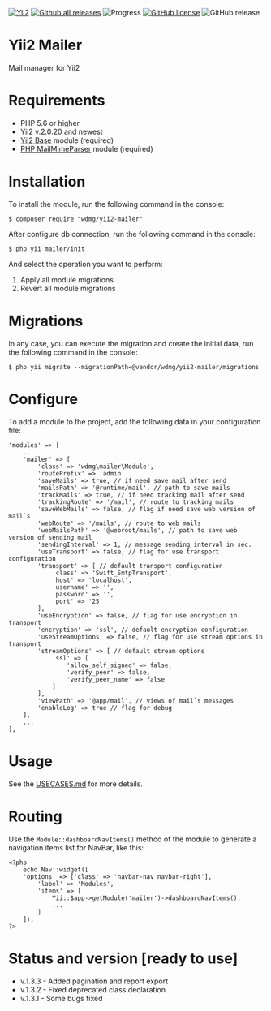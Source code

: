[![Yii2](https://img.shields.io/badge/required-Yii2_v2.0.20-blue.svg)](https://packagist.org/packages/yiisoft/yii2)
[![Github all releases](https://img.shields.io/github/downloads/wdmg/yii2-mailer/total.svg)](https://GitHub.com/wdmg/yii2-mailer/releases/)
![Progress](https://img.shields.io/badge/progress-ready_to_use-green.svg)
[![GitHub license](https://img.shields.io/github/license/wdmg/yii2-mailer.svg)](https://github.com/wdmg/yii2-mailer/blob/master/LICENSE)
![GitHub release](https://img.shields.io/github/release/wdmg/yii2-mailer/all.svg)

# Yii2 Mailer
Mail manager for Yii2

# Requirements 
* PHP 5.6 or higher
* Yii2 v.2.0.20 and newest
* [Yii2 Base](https://github.com/wdmg/yii2-base) module (required)
* [PHP MailMimeParser](https://github.com/zbateson/mail-mime-parser) module (required)

# Installation
To install the module, run the following command in the console:

`$ composer require "wdmg/yii2-mailer"`

After configure db connection, run the following command in the console:

`$ php yii mailer/init`

And select the operation you want to perform:
  1) Apply all module migrations
  2) Revert all module migrations

# Migrations
In any case, you can execute the migration and create the initial data, run the following command in the console:

`$ php yii migrate --migrationPath=@vendor/wdmg/yii2-mailer/migrations`

# Configure
To add a module to the project, add the following data in your configuration file:

    'modules' => [
        ...
        'mailer' => [
            'class' => 'wdmg\mailer\Module',
            'routePrefix' => 'admin'
            'saveMails' => true, // if need save mail after send
            'mailsPath' => '@runtime/mail', // path to save mails
            'trackMails' => true, // if need tracking mail after send
            'trackingRoute' => '/mail', // route to tracking mails
            'saveWebMails' => false, // flag if need save web version of mail`s
            'webRoute' => '/mails', // route to web mails
            'webMailsPath' => '@webroot/mails', // path to save web version of sending mail
            'sendingInterval' => 1, // message sending interval in sec.
            'useTransport' => false, // flag for use transport configuration
            'transport' => [ // default transport configuration
                'class' => 'Swift_SmtpTransport',
                'host' => 'localhost',
                'username' => '',
                'password' => '',
                'port' => '25'
            ],
            'useEncryption' => false, // flag for use encryption in transport
            'encryption' => 'ssl', // default encryption configuration
            'useStreamOptions' => false, // flag for use stream options in transport
            'streamOptions' => [ // default stream options
                'ssl' => [
                    'allow_self_signed' => false,
                    'verify_peer' => false,
                    'verify_peer_name' => false
                ]
            ], 
            'viewPath' => '@app/mail', // views of mail`s messages
            'enableLog' => true // flag for debug
        ],
        ...
    ],


# Usage
See the [USECASES.md](https://github.com/wdmg/yii2-mailer/blob/master/USECASES.md) for more details.

# Routing
Use the `Module::dashboardNavItems()` method of the module to generate a navigation items list for NavBar, like this:

    <?php
        echo Nav::widget([
        'options' => ['class' => 'navbar-nav navbar-right'],
            'label' => 'Modules',
            'items' => [
                Yii::$app->getModule('mailer')->dashboardNavItems(),
                ...
            ]
        ]);
    ?>

# Status and version [ready to use]
* v.1.3.3 - Added pagination and report export
* v.1.3.2 - Fixed deprecated class declaration
* v.1.3.1 - Some bugs fixed